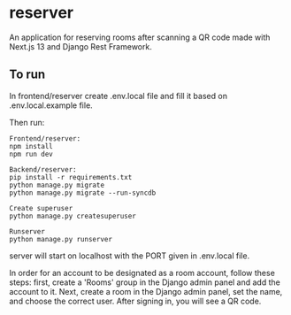 # reserver
An application for reserving rooms after scanning a QR code made with Next.js 13 and Django Rest Framework.

## To run

In frontend/reserver create .env.local file and fill it based on .env.local.example file.

Then run:
```shell
Frontend/reserver:
npm install
npm run dev

Backend/reserver:
pip install -r requirements.txt
python manage.py migrate
python manage.py migrate --run-syncdb

Create superuser
python manage.py createsuperuser

Runserver
python manage.py runserver
```
server will start on localhost with the PORT given in .env.local file.

In order for an account to be designated as a room account, follow these steps: first, create a 'Rooms' group in the Django admin panel and add the account to it. Next, create a room in the Django admin panel, set the name, and choose the correct user. After signing in, you will see a QR code.
